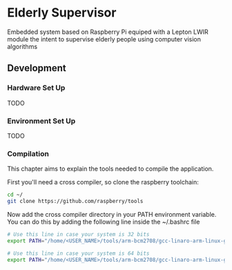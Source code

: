 # Elderly Supervisor

Embedded system based on Raspberry Pi equiped with a Lepton LWIR module the intent to supervise elderly people using computer vision algorithms


## Development

### Hardware Set Up

TODO

### Environment Set Up

TODO

### Compilation

This chapter aims to explain the tools needed to compile the application.

First you'll need a cross compiler, so clone the raspberry toolchain:

```bash
cd ~/
git clone https://github.com/raspberry/tools
```

Now add the cross compiler directory in your PATH environment variable. You can do this by adding the following line inside the ~/.bashrc file

```bash
# Use this line in case your system is 32 bits
export PATH="/home/<USER_NAME>/tools/arm-bcm2708/gcc-linaro-arm-linux-gnueabihf-raspbian/bin:$PATH"

# Use this line in case your system is 64 bits
export PATH="/home/<USER_NAME>/tools/arm-bcm2708/gcc-linaro-arm-linux-gnueabihf-raspbian-x64/bin:$PATH"
```

